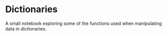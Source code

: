 # Dictionaries
A small notebook exploring some of the functions used when manipulating data in dictionaries.
